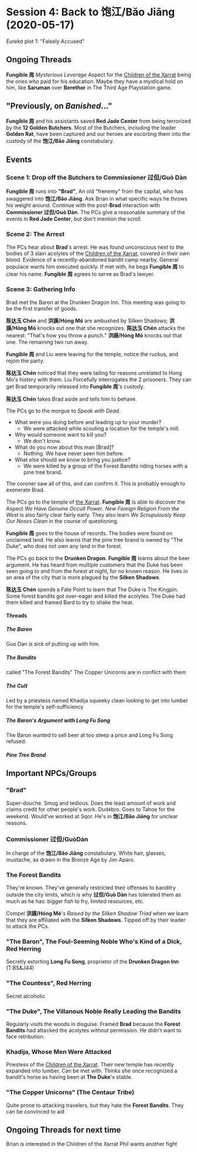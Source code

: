 # Session 4: Back to 饱江/Băo Jiāng (2020-05-17)

_Eureka_ plot 1: "Falsely Accused"

## Ongoing Threads
**Fungible 周** _Mysterious Leverage_ Aspect for the [Children of the
Xarrat](../cthulhu_missionaries.md) being the ones who paid for his education.
Maybe they have a mystical hold on him, like **Saruman** over **Berethor**
in The Third Age Playstation game.

## "Previously, on _Banished_..."
**Fungible 周** and his assistants saved **Red Jade Center** from being
terrorized by the **12 Golden Butchers**. Most of the Butchers, including the
leader **Golden Rat**, have been captured and our heroes are escorting them
into the custody of the **饱江/Băo Jiāng** constabulary.

## Events

### Scene 1: Drop off the Butchers to Commissioner 过但/Guò Dàn
**Fungible 周** runs into **"Brad"**, An old "frenemy" from the capital, who
has swaggered into **饱江/Băo Jiāng**. Ask Brian in what specific ways he
throws his weight around. Continue with the post-**Brad** interaction with
**Commissioner 过但/Guò Dàn**. The PCs give a reasonable summary of the
events in **Red Jade Center**, but don't mention the scroll.

### Scene 2: The Arrest
The PCs hear about **Brad**'s arrest. He was found unconscious next to the
bodies of 3 slain acolytes of the
[Children of the Xarrat](../cthulhu_missionaries.md), covered in their own
blood. Evidence of a recently-abandoned bandit camp nearby. General populace
wants him executed quickly. If met with, he begs **Fungible 周** to clear his
name. **Fungible 周** agrees to serve as Brad's lawyer.

### Scene 3: Gathering Info

Brad met the Baron at the Drunken Dragon Inn.
This meeting was going to be the first transfer of goods.

**陈达玉 Chén** and **洪謨/Hóng Mó** are ambushed by Silken Shadows;
**洪謨/Hóng Mó** knocks out one that she
recognizes. **陈达玉 Chén** attacks the nearest: "That's how you throw a punch."
**洪謨/Hóng Mó** knocks out that one. The remaining two run away.

**Fungible 周** and Liu were leaving for the temple, notice the ruckus,
and rejoin the party.

**陈达玉 Chén** noticed that they were tailing for reasons unrelated to Hong Mo's
history with them. Liu Forcefully interrogates the 2 prisoners. They
can get Brad temporarily released into **Fungible 周**'s custody.

**陈达玉 Chén** takes Brad aside and tells him to behave.

The PCs go to the morgue to _Speak with Dead_.
- What were you doing before and leading up to your murder?
  - We were attacked while scouting a location for the temple's mill.
- Why would someone want to kill you?
  - We don't know.
- What do you now about this man [Brad]?
  - Nothing. We have never seen him before.
- What else should we know to bring you justice?
  - We were killed by a group of the Forest Bandits riding horses with a
    pine tree brand.

The coroner saw all of this, and can confirm it. This is probably enough to
exonerate Brad.

The PCs go to the temple of [the Xarrat](../cthulhu_missionaries.md).
**Fungible 周** is able to discover the Aspect _We Have Genuine Occult Power_.
_New Foreign Religion From the West_ is also fairly clear fairly early.
They also learn _We Scrupulously Keep Our Noses Clean_ in the course of
questioning.

**Fungible 周** goes to the house of records. The bodies were found on
unclaimed land. He also learns that the pine tree brand is owned by "The Duke",
who does not own any land in the forest.

The PCs go back to the **Drunken Dragon**. **Fungible 周** learns about the
beer argument. He has heard from multiple customers that the Duke has been
seen going to and from the forest at night, for no known reason. He lives
in an area of the city that is more plagued by the **Silken Shadows**.

**陈达玉 Chén** spends a Fate Point to learn that The Duke is The Kingpin. Some forest
bandits got over-eager and killed the acolytes. The Duke had them killed and
framed Bard to try to shake the heat.

#### Threads

##### The Baron
Guo Dan is sick of putting up with him.

##### The Bandits
called "The Forest Bandits"
The Copper Unicorns are in conflict with them

##### The Cult
Led by a priestess named Khadija
squeeky clean
looking to get into lumber for the temple's self-sufficiency

##### The Baron's Argument with Long Fu Song
The Baron wanted to sell beer at too steep a price and Long Fu Song refused.

##### Pine Tree Brand

## Important NPCs/Groups

### "Brad"
Super-douche. Smug and tedious. Does the least amount of work and claims
credit for other people's work. Dudebro. Goes to Tahoe for the weekend.
Would've worked at Sqor. He's in **饱江/Băo Jiāng** for unclear reasons.

### Commissioner 过但/GuòDàn
In charge of the **饱江/Băo Jiāng** constabulary. White hair, glasses,
mustache, as drawn in the Bronze Age by Jim Aparo.

### The Forest Bandits
They're known. They've generally restricted their offenses to banditry outside
the city limits, which is why **过但/Guò Dàn** has tolerated them as much as
he has: bigger fish to fry, limited resources, etc.

Compel **洪謨/Hóng Mó**'s _Raised by the Silken Shadow Triad_ when we learn
that they are affiliated with the **Silken Shadows**. Tipped off by their
leader to attack the PCs.

### "The Baron", The Foul-Seeming Noble Who's Kind of a Dick, Red Herring
Secretly extorting **Long Fu Song**, proprietor of the
**Drunken Dragon Inn** (T:BS&J44)

### "The Countess", Red Herring
Secret alcoholic

### "The Duke", The Villanous Noble Really Leading the Bandits
Regularly visits the woods in disguise. Framed **Brad** because the
**Forest Bandits** had attacked the acolytes without permission. He didn't
want to face retribution.

### Khadija, Whose Men Were Attacked
Priestess of the [Children of the Xarrat](../cthulhu_missionaries.md). Their
new temple has recently expanded into lumber. Can be met with. Thinks she once
recognized a bandit's horse as having been at **The Duke**'s stable.

### "The Copper Unicorns" (The Centaur Tribe)
Quite prone to attacking travelers, but they hate the **Forest Bandits**.
They can be convinced to aid

## Ongoing Threads for next time
Brian is interested in the Children of the Xarrat
Phil wants another fight
